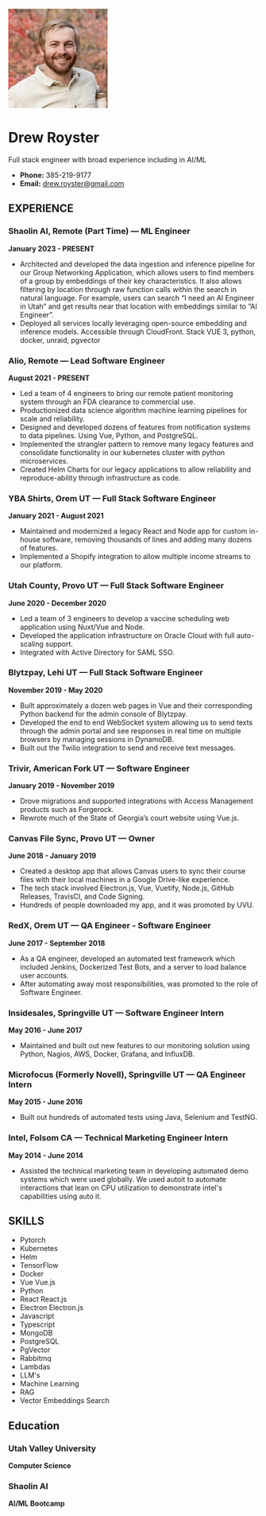 ![](drew-small.jpg)

# Drew Royster
Full stack engineer with broad experience including in AI/ML

- **Phone:** 385-219-9177
- **Email:** drew.royster@gmail.com

## EXPERIENCE

### Shaolin AI, Remote (Part Time) — ML Engineer
**January 2023 - PRESENT**

- Architected and developed the data ingestion and inference pipeline for our Group Networking Application, which allows users to find members of a group by embeddings of their key characteristics. It also allows filtering by location through raw function calls within the search in natural language. For example, users can search “I need an AI Engineer in Utah” and get results near that location with embeddings similar to “AI Engineer”.
- Deployed all services locally leveraging open-source embedding and inference models. Accessible through CloudFront. Stack VUE 3, python, docker, unraid, pgvector

### Alio, Remote — Lead Software Engineer
**August 2021 - PRESENT**

- Led a team of 4 engineers to bring our remote patient monitoring system through an FDA clearance to commercial use.
- Productionized data science algorithm machine learning pipelines for scale and reliability.
- Designed and developed dozens of features from notification systems to data pipelines. Using Vue, Python, and PostgreSQL.
- Implemented the strangler pattern to remove many legacy features and consolidate functionality in our kubernetes cluster with python microservices.
- Created Helm Charts for our legacy applications to allow reliability and reproduce-ability through infrastructure as code.

### YBA Shirts, Orem UT — Full Stack Software Engineer
**January 2021 - August 2021**

- Maintained and modernized a legacy React and Node app for custom in-house software, removing thousands of lines and adding many dozens of features.
- Implemented a Shopify integration to allow multiple income streams to our platform.

### Utah County, Provo UT — Full Stack Software Engineer
**June 2020 - December 2020**

- Led a team of 3 engineers to develop a vaccine scheduling web application using Nuxt/Vue and Node.
- Developed the application infrastructure on Oracle Cloud with full auto-scaling support.
- Integrated with Active Directory for SAML SSO.

### Blytzpay, Lehi UT — Full Stack Software Engineer
**November 2019 - May 2020**

- Built approximately a dozen web pages in Vue and their corresponding Python backend for the admin console of Blytzpay.
- Developed the end to end WebSocket system allowing us to send texts through the admin portal and see responses in real time on multiple browsers by managing sessions in DynamoDB.
- Built out the Twilio integration to send and receive text messages.

### Trivir, American Fork UT — Software Engineer
**January 2019 - November 2019**

- Drove migrations and supported integrations with Access Management products such as Forgerock.
- Rewrote much of the State of Georgia’s court website using Vue.js.

### Canvas File Sync, Provo UT — Owner
**June 2018 - January 2019**

- Created a desktop app that allows Canvas users to sync their course files with their local machines in a Google Drive-like experience.
- The tech stack involved Electron.js, Vue, Vuetify, Node.js, GitHub Releases, TravisCI, and Code Signing.
- Hundreds of people downloaded my app, and it was promoted by UVU.

### RedX, Orem UT — QA Engineer - Software Engineer
**June 2017 - September 2018**

- As a QA engineer, developed an automated test framework which included Jenkins, Dockerized Test Bots, and a server to load balance user accounts.
- After automating away most responsibilities, was promoted to the role of Software Engineer.

### Insidesales, Springville UT — Software Engineer Intern
**May 2016 - June 2017**

- Maintained and built out new features to our monitoring solution using Python, Nagios, AWS, Docker, Grafana, and InfluxDB.

### Microfocus (Formerly Novell), Springville UT — QA Engineer Intern
**May 2015 - June 2016**

- Built out hundreds of automated tests using Java, Selenium and TestNG.

### Intel, Folsom CA — Technical Marketing Engineer Intern
**May 2014 - June 2014**

- Assisted the technical marketing team in developing automated demo systems which were used globally. We used autoit to automate interactions that lean on CPU utilization to demonstrate intel's capabilities using auto it.

## SKILLS

- Pytorch
- Kubernetes
- Helm
- TensorFlow
- Docker
- Vue Vue.js
- Python
- React React.js
- Electron Electron.js
- Javascript
- Typescript
- MongoDB
- PostgreSQL
- PgVector
- Rabbitmq
- Lambdas
- LLM's
- Machine Learning
- RAG
- Vector Embeddings Search

## Education

### Utah Valley University
**Computer Science**

### Shaolin AI
**AI/ML Bootcamp**
